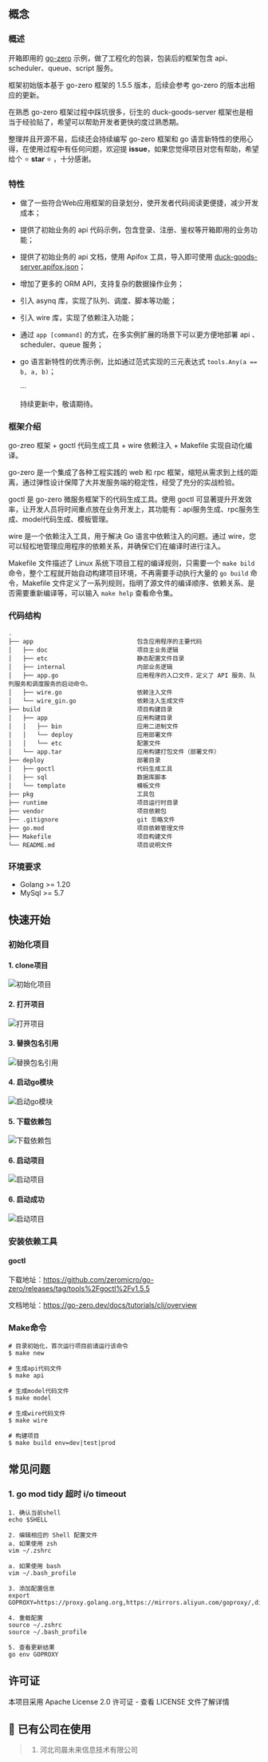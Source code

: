 ## 概念

### 概述

开箱即用的 [go-zero](https://go-zero.dev) 示例，做了工程化的包装，包装后的框架包含 api、scheduler、queue、script 服务。

框架初始版本基于 go-zero 框架的 1.5.5 版本，后续会参考 go-zero 的版本出相应的更新。

在熟悉 go-zero 框架过程中踩坑很多，衍生的 duck-goods-server 框架也是相当于经验贴了，希望可以帮助开发者更快的度过熟悉期。

整理并且开源不易，后续还会持续编写 go-zero 框架和 go 语言新特性的使用心得，在使用过程中有任何问题，欢迎提 **issue**，如果您觉得项目对您有帮助，希望给个️ ⭐️ **star** ⭐️ ，十分感谢。

### 特性

- 做了一些符合Web应用框架的目录划分，使开发者代码阅读更便捷，减少开发成本；
- 提供了初始业务的 api 代码示例，包含登录、注册、鉴权等开箱即用的业务功能；
- 提供了初始业务的 api 文档，使用 Apifox 工具，导入即可使用 [duck-goods-server.apifox.json](https://github.com/prf16/duck-goods-server/blob/main/deploy/doc/duck-goods-server.apifox.json)；
- 增加了更多的 ORM API，支持复杂的数据操作业务；
- 引入 asynq 库，实现了队列、调度、脚本等功能；
- 引入 wire 库，实现了依赖注入功能；
- 通过 ```app [command]``` 的方式，在多实例扩展的场景下可以更方便地部署 api 、scheduler、queue 服务；
- go 语言新特性的优秀示例，比如通过范式实现的三元表达式 ```tools.Any(a == b, a, b)```；


    ···
    
    持续更新中，敬请期待。

### 框架介绍

go-zreo 框架 + goctl 代码生成工具 + wire 依赖注入 + Makefile 实现自动化编译。

go-zero 是一个集成了各种工程实践的 web 和 rpc 框架，缩短从需求到上线的距离，通过弹性设计保障了大并发服务端的稳定性，经受了充分的实战检验。

goctl 是 go-zero 微服务框架下的代码生成工具。使用 goctl 可显著提升开发效率，让开发人员将时间重点放在业务开发上，其功能有：api服务生成、rpc服务生成、model代码生成、模板管理。

wire 是一个依赖注入工具，用于解决 Go 语言中依赖注入的问题。通过 wire，您可以轻松地管理应用程序的依赖关系，并确保它们在编译时进行注入。

Makefile 文件描述了 Linux 系统下项目工程的编译规则，只需要一个 `make bild` 命令，整个工程就开始自动构建项目环境，不再需要手动执行大量的 `go build` 命令，Makefile 文件定义了一系列规则，指明了源文件的编译顺序、依赖关系、是否需要重新编译等，可以输入 `make help` 查看命令集。

### 代码结构

```text
.
├── app                             包含应用程序的主要代码
│   ├── doc                         项目主业务逻辑
│   ├── etc                         静态配置文件目录
│   ├── internal                    内部业务逻辑
│   ├── app.go                      应用程序的入口文件，定义了 API 服务、队列服务和调度服务的启动命令。
│   ├── wire.go                     依赖注入文件
│   └── wire_gin.go                 依赖注入生成文件
├── build                           项目构建目录
│   ├── app                         应用构建目录  
│   │   ├── bin                     应用二进制文件
│   │   └── deploy                  应用部署文件                 
│   │   └── etc                     配置文件         
│   └── app.tar                     应用构建打包文件（部署文件）         
├── deploy                          部署目录
│   ├── goctl                       代码生成工具                       
│   ├── sql                         数据库脚本
│   └── template                    模板文件 
├── pkg                             工具包
├── runtime                         项目运行时目录
├── vendor                          项目依赖包
├── .gitignore                      git 忽略文件
├── go.mod                          项目依赖管理文件
├── Makefile                        项目构建文件
└── README.md                       项目说明文件
```

### 环境要求
- Golang >= 1.20
- MySql >= 5.7

## 快速开始

### 初始化项目

#### 1. clone项目

![初始化项目](./deploy/doc/access/1初始化项目.jpg)

#### 2. 打开项目

![打开项目](./deploy/doc/access/2打开项目.jpg)

#### 3. 替换包名引用

![替换包名引用](./deploy/doc/access/3替换包名引用.jpg)

#### 4. 启动go模块

![启动go模块](./deploy/doc/access/4启动go模块.jpg)

#### 5. 下载依赖包

![下载依赖包](./deploy/doc/access/5下载依赖包.jpg)

#### 6. 启动项目

![启动项目](./deploy/doc/access/6启动项目.jpg)

#### 6. 启动成功

![启动项目](./deploy/doc/access/7启动成功.jpg)

### 安装依赖工具

#### goctl

下载地址：https://github.com/zeromicro/go-zero/releases/tag/tools%2Fgoctl%2Fv1.5.5

文档地址：https://go-zero.dev/docs/tutorials/cli/overview



### Make命令

```shell
# 目录初始化，首次运行项目前请运行该命令
$ make new

# 生成api代码文件
$ make api

# 生成model代码文件
$ make model

# 生成wire代码文件
$ make wire

# 构建项目
$ make build env=dev|test|prod

```

#### 
## 常见问题
### 1. go mod tidy 超时 i/o timeout
```
1. 确认当前shell
echo $SHELL

2. 编辑相应的 Shell 配置文件
a. 如果使用 zsh
vim ~/.zshrc

a. 如果使用 bash
vim ~/.bash_profile

3. 添加配置信息
export GOPROXY=https://proxy.golang.org,https://mirrors.aliyun.com/goproxy/,direct

4. 重载配置
source ~/.zshrc
source ~/.bash_profile

5. 查看更新结果
go env GOPROXY
```

## 许可证

本项目采用 Apache License 2.0 许可证 - 查看 LICENSE 文件了解详情

## 🚀 已有公司在使用

> 1. 河北司晨未来信息技术有限公司